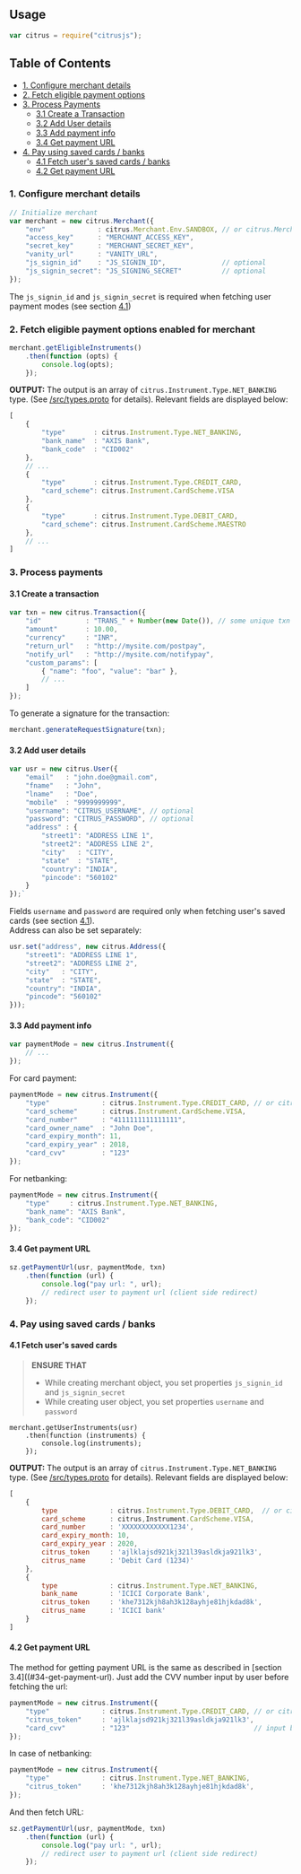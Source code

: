 ## Usage

```js
var citrus = require("citrusjs");
```

## Table of Contents

- [1. Configure merchant details](#1-configure-merchant-details)
- [2. Fetch eligible payment options](#2-fetch-eligible-payment-options-enabled-for-merchant)
- [3. Process Payments](#3-process-payments)
  - [3.1 Create a Transaction](#31-create-a-transaction)
  - [3.2 Add User details](#32-add-user-details)
  - [3.3 Add payment info](#33-add-payment-info)
  - [3.4 Get payment URL](#34-get-payment-url)
- [4. Pay using saved cards / banks](#4-pay-using-saved-cards-banks)
  - [4.1 Fetch user's saved cards / banks](#41-fetch-users-saved-cards-banks)
  - [4.2 Get payment URL](#42-get-payment-url)

### 1. Configure merchant details

```js
// Initialize merchant
var merchant = new citrus.Merchant({
    "env"             : citrus.Merchant.Env.SANDBOX, // or citrus.Merchant.Env.PRODUCTION
    "access_key"      : "MERCHANT_ACCESS_KEY",
    "secret_key"      : "MERCHANT_SECRET_KEY",
    "vanity_url"      : "VANITY_URL",
    "js_signin_id"    : "JS_SIGNIN_ID",              // optional
    "js_signin_secret": "JS_SIGNING_SECRET"          // optional
});
```

The `js_signin_id` and `js_signin_secret` is required when fetching user payment modes (see section [4.1]())

### 2. Fetch eligible payment options enabled for merchant

```js
merchant.getEligibleInstruments()
    .then(function (opts) {
        console.log(opts);
    });
```

**OUTPUT:**
The output is an array of `citrus.Instrument.Type.NET_BANKING` type. (See [/src/types.proto](/src/types.proto) for details).
Relevant fields are displayed below:

```js
[
    {
        "type"       : citrus.Instrument.Type.NET_BANKING,
        "bank_name"  : "AXIS Bank",
        "bank_code"  : "CID002"
    },
    // ...
    {
        "type"       : citrus.Instrument.Type.CREDIT_CARD,
        "card_scheme": citrus.Instrument.CardScheme.VISA
    },
    {
        "type"       : citrus.Instrument.Type.DEBIT_CARD,
        "card_scheme": citrus.Instrument.CardScheme.MAESTRO
    },
    // ...
]
```

### 3. Process payments

#### 3.1 Create a transaction

```js
var txn = new citrus.Transaction({
    "id"           : "TRANS_" + Number(new Date()), // some unique txn id
    "amount"       : 10.00,
    "currency"     : "INR",
    "return_url"   : "http://mysite.com/postpay",
    "notify_url"   : "http://mysite.com/notifypay",
    "custom_params": [
        { "name": "foo", "value": "bar" },
        // ...
    ]
});
```

To generate a signature for the transaction:

```js
merchant.generateRequestSignature(txn);
```

#### 3.2 Add user details

```js
var usr = new citrus.User({
    "email"   : "john.doe@gmail.com",
    "fname"   : "John",
    "lname"   : "Doe",
    "mobile"  : "9999999999",
    "username": "CITRUS_USERNAME", // optional
    "password": "CITRUS_PASSWORD", // optional
    "address" : {
        "street1": "ADDRESS LINE 1",
        "street2": "ADDRESS LINE 2",
        "city"   : "CITY",
        "state"  : "STATE",
        "country": "INDIA",
        "pincode": "560102"
    }
});`
```

Fields `username` and `password` are required only when fetching user's saved cards (see section [4.1]()).    
Address can also be set separately:

```js
usr.set("address", new citrus.Address({
    "street1": "ADDRESS LINE 1",
    "street2": "ADDRESS LINE 2",
    "city"   : "CITY",
    "state"  : "STATE",
    "country": "INDIA",
    "pincode": "560102"
}));
```

#### 3.3 Add payment info

```js
var paymentMode = new citrus.Instrument({
    // ...
});
```

For card payment:

```js
paymentMode = new citrus.Instrument({
    "type"             : citrus.Instrument.Type.CREDIT_CARD, // or citrus.Instrument.Type.DEBIT_CARD
    "card_scheme"      : citrus.Instrument.CardScheme.VISA,
    "card_number"      : "4111111111111111",
    "card_owner_name"  : "John Doe",
    "card_expiry_month": 11,
    "card_expiry_year" : 2018,
    "card_cvv"         : "123"
});
```

For netbanking:

```js
paymentMode = new citrus.Instrument({
    "type"     : citrus.Instrument.Type.NET_BANKING,
    "bank_name": "AXIS Bank",
    "bank_code": "CID002"
});
```

#### 3.4 Get payment URL

```js
sz.getPaymentUrl(usr, paymentMode, txn)
    .then(function (url) {
        console.log("pay url: ", url);
        // redirect user to payment url (client side redirect)
    });
```

### 4. Pay using saved cards / banks

#### 4.1 Fetch user's saved cards

> **ENSURE THAT**
>  
> - While creating merchant object, you set properties `js_signin_id` and `js_signin_secret`
> - While creating user object, you set properties `username` and `password`

```
merchant.getUserInstruments(usr)
    .then(function (instruments) {
        console.log(instruments);
    });
```

**OUTPUT:**
The output is an array of `citrus.Instrument.Type.NET_BANKING` type. (See [/src/types.proto](/src/types.proto) for details).
Relevant fields are displayed below:

```js
[
    { 
        type             : citrus.Instrument.Type.DEBIT_CARD,  // or citrus.Instrument.Type.CREDIT_CARD
        card_scheme      : citrus,Instrument.CardScheme.VISA,
        card_number      : 'XXXXXXXXXXXX1234',
        card_expiry_month: 10,
        card_expiry_year : 2020,
        citrus_token     : 'ajlklajsd921kj321l39asldkja921lk3',
        citrus_name      : 'Debit Card (1234)'
    },
    { 
        type             : citrus.Instrument.Type.NET_BANKING,
        bank_name        : 'ICICI Corporate Bank',
        citrus_token     : 'khe7312kjh8ah3k128ayhje81hjkdad8k',
        citrus_name      : 'ICICI bank'
    }
]
```

#### 4.2 Get payment URL

The method for getting payment URL is the same as described in [section 3.4]((#34-get-payment-url). Just add the CVV number input by user before fetching the url:

```js
paymentMode = new citrus.Instrument({
    "type"             : citrus.Instrument.Type.CREDIT_CARD, // or citrus.Instrument.Type.DEBIT_CARD
    "citrus_token"     : 'ajlklajsd921kj321l39asldkja921lk3',
    "card_cvv"         : "123"                               // input by user
});
```

In case of netbanking:

```js
paymentMode = new citrus.Instrument({
    "type"             : citrus.Instrument.Type.NET_BANKING,
    "citrus_token"     : 'khe7312kjh8ah3k128ayhje81hjkdad8k',
});
```

And then fetch URL:

```js
sz.getPaymentUrl(usr, paymentMode, txn)
    .then(function (url) {
        console.log("pay url: ", url);
        // redirect user to payment url (client side redirect)
    });
```